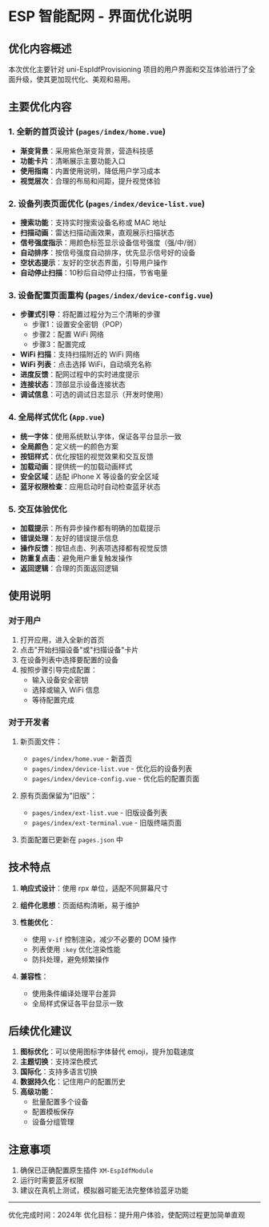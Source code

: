 # ESP 智能配网 - 界面优化说明

## 优化内容概述

本次优化主要针对 uni-EspIdfProvisioning 项目的用户界面和交互体验进行了全面升级，使其更加现代化、美观和易用。

## 主要优化内容

### 1. 全新的首页设计 (`pages/index/home.vue`)
- **渐变背景**：采用紫色渐变背景，营造科技感
- **功能卡片**：清晰展示主要功能入口
- **使用指南**：内置使用说明，降低用户学习成本
- **视觉层次**：合理的布局和间距，提升视觉体验

### 2. 设备列表页面优化 (`pages/index/device-list.vue`)
- **搜索功能**：支持实时搜索设备名称或 MAC 地址
- **扫描动画**：雷达扫描动画效果，直观展示扫描状态
- **信号强度指示**：用颜色标签显示设备信号强度（强/中/弱）
- **自动排序**：按信号强度自动排序，优先显示信号好的设备
- **空状态提示**：友好的空状态界面，引导用户操作
- **自动停止扫描**：10秒后自动停止扫描，节省电量

### 3. 设备配置页面重构 (`pages/index/device-config.vue`)
- **步骤式引导**：将配置过程分为三个清晰的步骤
  - 步骤1：设置安全密钥（POP）
  - 步骤2：配置 WiFi 网络
  - 步骤3：配置完成
- **WiFi 扫描**：支持扫描附近的 WiFi 网络
- **WiFi 列表**：点击选择 WiFi，自动填充名称
- **进度反馈**：配网过程中的实时进度提示
- **连接状态**：顶部显示设备连接状态
- **调试信息**：可选的调试日志显示（开发时使用）

### 4. 全局样式优化 (`App.vue`)
- **统一字体**：使用系统默认字体，保证各平台显示一致
- **全局颜色**：定义统一的颜色方案
- **按钮样式**：优化按钮的视觉效果和交互反馈
- **加载动画**：提供统一的加载动画样式
- **安全区域**：适配 iPhone X 等设备的安全区域
- **蓝牙权限检查**：应用启动时自动检查蓝牙状态

### 5. 交互体验优化
- **加载提示**：所有异步操作都有明确的加载提示
- **错误处理**：友好的错误提示信息
- **操作反馈**：按钮点击、列表项选择都有视觉反馈
- **防重复点击**：避免用户重复触发操作
- **返回逻辑**：合理的页面返回逻辑

## 使用说明

### 对于用户
1. 打开应用，进入全新的首页
2. 点击"开始扫描设备"或"扫描设备"卡片
3. 在设备列表中选择要配置的设备
4. 按照步骤引导完成配置：
   - 输入设备安全密钥
   - 选择或输入 WiFi 信息
   - 等待配置完成

### 对于开发者
1. 新页面文件：
   - `pages/index/home.vue` - 新首页
   - `pages/index/device-list.vue` - 优化后的设备列表
   - `pages/index/device-config.vue` - 优化后的配置页面

2. 原有页面保留为"旧版"：
   - `pages/index/ext-list.vue` - 旧版设备列表
   - `pages/index/ext-terminal.vue` - 旧版终端页面

3. 页面配置已更新在 `pages.json` 中

## 技术特点

1. **响应式设计**：使用 rpx 单位，适配不同屏幕尺寸
2. **组件化思想**：页面结构清晰，易于维护
3. **性能优化**：
   - 使用 `v-if` 控制渲染，减少不必要的 DOM 操作
   - 列表使用 `:key` 优化渲染性能
   - 防抖处理，避免频繁操作

4. **兼容性**：
   - 使用条件编译处理平台差异
   - 全局样式保证各平台显示一致

## 后续优化建议

1. **图标优化**：可以使用图标字体替代 emoji，提升加载速度
2. **主题切换**：支持深色模式
3. **国际化**：支持多语言切换
4. **数据持久化**：记住用户的配置历史
5. **高级功能**：
   - 批量配置多个设备
   - 配置模板保存
   - 设备分组管理

## 注意事项

1. 确保已正确配置原生插件 `XM-EspIdfModule`
2. 运行时需要蓝牙权限
3. 建议在真机上测试，模拟器可能无法完整体验蓝牙功能

---

优化完成时间：2024年
优化目标：提升用户体验，使配网过程更加简单直观 